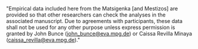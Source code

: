 "Empirical data included here from the Matsigenka [and Mestizos] are provided so that other researchers can check the analyses in the associated manuscript. Due to agreements with participants, these data shall not be used for any other purpose unless express permission is granted by John Bunce (john_bunce@eva.mpg.de) or Caissa Revilla Minaya (caissa_revilla@eva.mpg.de)."

